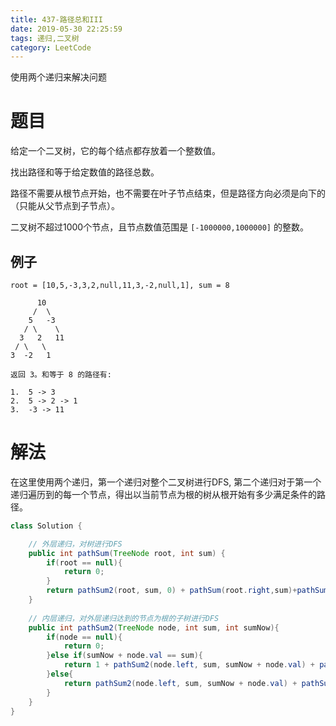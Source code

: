 ```yaml
---
title: 437-路径总和III
date: 2019-05-30 22:25:59
tags: 递归,二叉树
category: LeetCode
---
```


使用两个递归来解决问题

<!--more-->

# 题目 

给定一个二叉树，它的每个结点都存放着一个整数值。

找出路径和等于给定数值的路径总数。

路径不需要从根节点开始，也不需要在叶子节点结束，但是路径方向必须是向下的（只能从父节点到子节点）。

二叉树不超过1000个节点，且节点数值范围是 `[-1000000,1000000]` 的整数。

## 例子

```plain
root = [10,5,-3,3,2,null,11,3,-2,null,1], sum = 8

      10
     /  \
    5   -3
   / \    \
  3   2   11
 / \   \
3  -2   1

返回 3。和等于 8 的路径有:

1.  5 -> 3
2.  5 -> 2 -> 1
3.  -3 -> 11
```

# 解法

在这里使用两个递归，第一个递归对整个二叉树进行DFS, 第二个递归对于第一个递归遍历到的每一个节点，得出以当前节点为根的树从根开始有多少满足条件的路径。

```java
class Solution {

    // 外层递归，对树进行DFS
    public int pathSum(TreeNode root, int sum) {
        if(root == null){
            return 0;
        }
        return pathSum2(root, sum, 0) + pathSum(root.right,sum)+pathSum(root.left,sum);    
    }
    
    // 内层递归，对外层递归达到的节点为根的子树进行DFS
    public int pathSum2(TreeNode node, int sum, int sumNow){
        if(node == null){
            return 0;
        }else if(sumNow + node.val == sum){
            return 1 + pathSum2(node.left, sum, sumNow + node.val) + pathSum2(node.right, sum, sumNow + node.val);
        }else{
            return pathSum2(node.left, sum, sumNow + node.val) + pathSum2(node.right, sum, sumNow + node.val);
        }
    }
}
